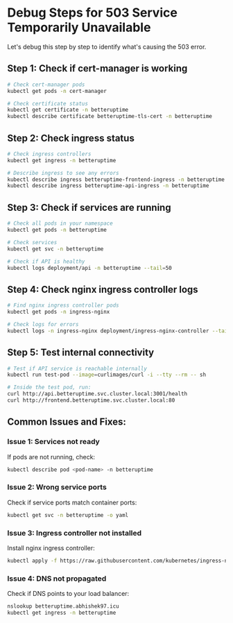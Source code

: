 # Debug Steps for 503 Service Temporarily Unavailable

Let's debug this step by step to identify what's causing the 503 error.

## Step 1: Check if cert-manager is working
```bash
# Check cert-manager pods
kubectl get pods -n cert-manager

# Check certificate status
kubectl get certificate -n betteruptime
kubectl describe certificate betteruptime-tls-cert -n betteruptime
```

## Step 2: Check ingress status
```bash
# Check ingress controllers
kubectl get ingress -n betteruptime

# Describe ingress to see any errors
kubectl describe ingress betteruptime-frontend-ingress -n betteruptime
kubectl describe ingress betteruptime-api-ingress -n betteruptime
```

## Step 3: Check if services are running
```bash
# Check all pods in your namespace
kubectl get pods -n betteruptime

# Check services
kubectl get svc -n betteruptime

# Check if API is healthy
kubectl logs deployment/api -n betteruptime --tail=50
```

## Step 4: Check nginx ingress controller logs
```bash
# Find nginx ingress controller pods
kubectl get pods -n ingress-nginx

# Check logs for errors
kubectl logs -n ingress-nginx deployment/ingress-nginx-controller --tail=100
```

## Step 5: Test internal connectivity
```bash
# Test if API service is reachable internally
kubectl run test-pod --image=curlimages/curl -i --tty --rm -- sh

# Inside the test pod, run:
curl http://api.betteruptime.svc.cluster.local:3001/health
curl http://frontend.betteruptime.svc.cluster.local:80
```

## Common Issues and Fixes:

### Issue 1: Services not ready
If pods are not running, check:
```bash
kubectl describe pod <pod-name> -n betteruptime
```

### Issue 2: Wrong service ports
Check if service ports match container ports:
```bash
kubectl get svc -n betteruptime -o yaml
```

### Issue 3: Ingress controller not installed
Install nginx ingress controller:
```bash
kubectl apply -f https://raw.githubusercontent.com/kubernetes/ingress-nginx/controller-v1.8.2/deploy/static/provider/cloud/deploy.yaml
```

### Issue 4: DNS not propagated
Check if DNS points to your load balancer:
```bash
nslookup betteruptime.abhishek97.icu
kubectl get ingress -n betteruptime
```